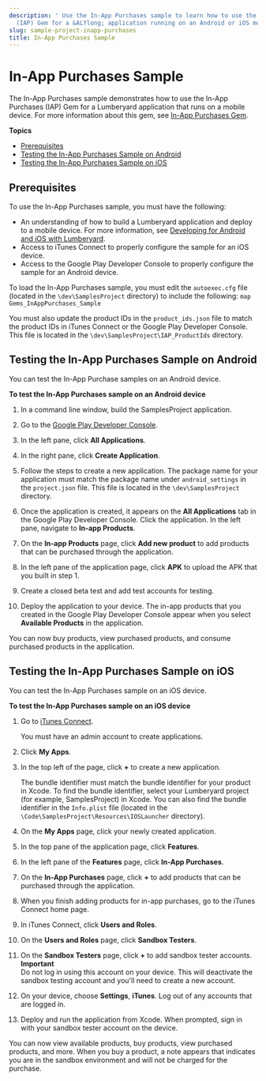 ```yaml
---
description: ' Use the In-App Purchases sample to learn how to use the In-App Purchases
  (IAP) Gem for a &ALYlong; application running on an Android or iOS mobile device. '
slug: sample-project-inapp-purchases
title: In-App Purchases Sample
---
```

# In\-App Purchases Sample<a name="sample-project-inapp-purchases"></a>

The In\-App Purchases sample demonstrates how to use the In\-App Purchases \(IAP\) Gem for a Lumberyard application that runs on a mobile device\. For more information about this gem, see [In\-App Purchases Gem](/docs/userguide/gems/builtin/inapp-purchases.md)\.

**Topics**
+ [Prerequisites](#sample-project-inapp-purchases-prerequisites)
+ [Testing the In\-App Purchases Sample on Android](#sample-project-inapp-purchases-android-testing)
+ [Testing the In\-App Purchases Sample on iOS](#sample-project-inapp-purchases-ios-testing)

## Prerequisites<a name="sample-project-inapp-purchases-prerequisites"></a>

To use the In\-App Purchases sample, you must have the following:
+ An understanding of how to build a Lumberyard application and deploy to a mobile device\. For more information, see [Developing for Android and iOS with Lumberyard](/docs/userguide/mobile/support-intro.md)\.
+ Access to iTunes Connect to properly configure the sample for an iOS device\.
+ Access to the Google Play Developer Console to properly configure the sample for an Android device\.

To load the In\-App Purchases sample, you must edit the `autoexec.cfg` file \(located in the `\dev\SamplesProject` directory\) to include the following: `map Gems_InAppPurchases_Sample`

You must also update the product IDs in the `product_ids.json` file to match the product IDs in iTunes Connect or the Google Play Developer Console\. This file is located in the `\dev\SamplesProject\IAP_ProductIds` directory\.

## Testing the In\-App Purchases Sample on Android<a name="sample-project-inapp-purchases-android-testing"></a>

You can test the In\-App Purchase samples on an Android device\.

**To test the In\-App Purchases sample on an Android device**

1. In a command line window, build the SamplesProject application\.

1. Go to the [Google Play Developer Console](https://play.google.com/apps/publish/)\.

1. In the left pane, click **All Applications**\.

1. In the right pane, click **Create Application**\.

1. Follow the steps to create a new application\. The package name for your application must match the package name under `android_settings` in the `project.json` file\. This file is located in the `\dev\SamplesProject` directory\.

1. Once the application is created, it appears on the **All Applications** tab in the Google Play Developer Console\. Click the application\. In the left pane, navigate to **In\-app Products**\.

1. On the **In\-app Products** page, click **Add new product** to add products that can be purchased through the application\.

1. In the left pane of the application page, click **APK** to upload the APK that you built in step 1\.

1. Create a closed beta test and add test accounts for testing\.

1. Deploy the application to your device\. The in\-app products that you created in the Google Play Developer Console appear when you select **Available Products** in the application\.

You can now buy products, view purchased products, and consume purchased products in the application\.

## Testing the In\-App Purchases Sample on iOS<a name="sample-project-inapp-purchases-ios-testing"></a>

You can test the In\-App Purchases sample on an iOS device\.

**To test the In\-App Purchases sample on an iOS device**

1. Go to [iTunes Connect](https://itunesconnect.apple.com/login)\.

   You must have an admin account to create applications\.

1. Click **My Apps**\.

1. In the top left of the page, click **\+** to create a new application\.

   The bundle identifier must match the bundle identifier for your product in Xcode\. To find the bundle identifier, select your Lumberyard project \(for example, SamplesProject\) in Xcode\. You can also find the bundle identifier in the `Info.plist` file \(located in the `\Code\SamplesProject\Resources\IOSLauncher` directory\)\.

1. On the **My Apps** page, click your newly created application\.

1. In the top pane of the application page, click **Features**\.

1. In the left pane of the **Features** page, click **In\-App Purchases**\.

1. On the **In\-App Purchases** page, click **\+** to add products that can be purchased through the application\.

1. When you finish adding products for in\-app purchases, go to the iTunes Connect home page\.

1. In iTunes Connect, click **Users and Roles**\.

1. On the **Users and Roles** page, click **Sandbox Testers**\.

1. On the **Sandbox Testers** page, click **\+** to add sandbox tester accounts\.
**Important**  
Do not log in using this account on your device\. This will deactivate the sandbox testing account and you'll need to create a new account\.

1. On your device, choose **Settings**, **iTunes**\. Log out of any accounts that are logged in\.

1. Deploy and run the application from Xcode\. When prompted, sign in with your sandbox tester account on the device\.

You can now view available products, buy products, view purchased products, and more\. When you buy a product, a note appears that indicates you are in the sandbox environment and will not be charged for the purchase\.